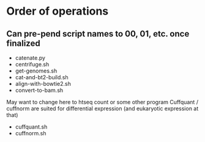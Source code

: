 # Order of operations
## Can pre-pend script names to 00, 01, etc. once finalized

* catenate.py
* centrifuge.sh
* get-genomes.sh
* cat-and-bt2-build.sh
* align-with-bowtie2.sh
* convert-to-bam.sh

May want to change here to htseq count or some other program
Cuffquant / cuffnorm are suited for differential expression
(and eukaryotic expression at that)

* cuffquant.sh
* cuffnorm.sh
